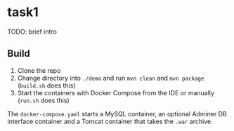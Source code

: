 # task1

TODO: brief intro

## Build

1. Clone the repo
2. Change directory into `./demo` and run `mvn clean` and `mvn package` (`build.sh` does this)
3. Start the containers with Docker Compose from the IDE or manually (`run.sh` does this)

The `docker-compose.yaml` starts a MySQL container, an optional Adminer DB interface container and
a Tomcat container that takes the `.war` archive.
